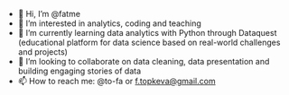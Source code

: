 - 👋 Hi, I’m @fatme
- 👀 I’m interested in analytics, coding and teaching
- 🌱 I’m currently learning data analytics with Python through Dataquest (educational platform for data science based on real-world challenges and projects) 
- 💞️ I’m looking to collaborate on data cleaning, data presentation and building engaging stories of data 
- 📫 How to reach me: @to-fa or f.topkeva@gmail.com

<!---
to-fa/to-fa is a ✨ special ✨ repository because its `README.md` (this file) appears on your GitHub profile.
You can click the Preview link to take a look at your changes.
--->
